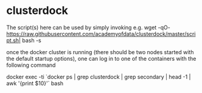 # clusterdock

The script(s) here can be used by simply invoking e.g.
wget -qO- https://raw.githubusercontent.com/academyofdata/clusterdock/master/script.sh|
 bash -s

once the docker cluster is running (there should be two nodes started with the default startup options), one can log in to one of the containers with the following command

docker exec -ti \`docker ps | grep clusterdock | grep secondary | head -1 | awk '{print $10}'\` bash

